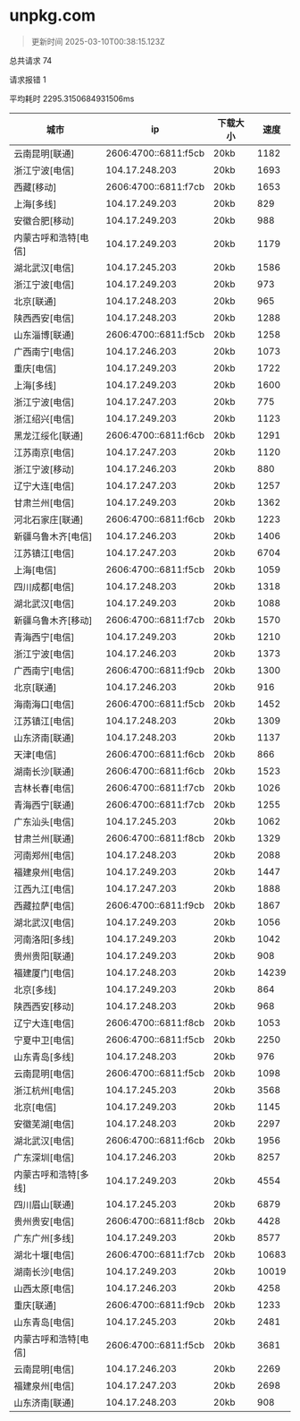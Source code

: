 
  # unpkg.com

  > 更新时间 2025-03-10T00:38:15.123Z
  
  总共请求 74

  请求报错 1

  平均耗时 2295.3150684931506ms

|城市|ip|下载大小|速度|
|-----|----------|---|---|
|云南昆明[联通]|2606:4700::6811:f5cb|20kb|1182|
|浙江宁波[电信]|104.17.248.203|20kb|1693|
|西藏[移动]|2606:4700::6811:f7cb|20kb|1653|
|上海[多线]|104.17.249.203|20kb|829|
|安徽合肥[移动]|104.17.249.203|20kb|988|
|内蒙古呼和浩特[电信]|104.17.249.203|20kb|1179|
|湖北武汉[电信]|104.17.245.203|20kb|1586|
|浙江宁波[电信]|104.17.249.203|20kb|973|
|北京[联通]|104.17.248.203|20kb|965|
|陕西西安[电信]|104.17.248.203|20kb|1288|
|山东淄博[联通]|2606:4700::6811:f5cb|20kb|1258|
|广西南宁[电信]|104.17.246.203|20kb|1073|
|重庆[电信]|104.17.249.203|20kb|1722|
|上海[多线]|104.17.249.203|20kb|1600|
|浙江宁波[电信]|104.17.247.203|20kb|775|
|浙江绍兴[电信]|104.17.249.203|20kb|1123|
|黑龙江绥化[联通]|2606:4700::6811:f6cb|20kb|1291|
|江苏南京[电信]|104.17.247.203|20kb|1120|
|浙江宁波[移动]|104.17.246.203|20kb|880|
|辽宁大连[电信]|104.17.247.203|20kb|1257|
|甘肃兰州[电信]|104.17.249.203|20kb|1362|
|河北石家庄[联通]|2606:4700::6811:f6cb|20kb|1223|
|新疆乌鲁木齐[电信]|104.17.246.203|20kb|1406|
|江苏镇江[电信]|104.17.247.203|20kb|6704|
|上海[电信]|2606:4700::6811:f5cb|20kb|1059|
|四川成都[电信]|104.17.248.203|20kb|1318|
|湖北武汉[电信]|104.17.249.203|20kb|1088|
|新疆乌鲁木齐[移动]|2606:4700::6811:f7cb|20kb|1570|
|青海西宁[电信]|104.17.249.203|20kb|1210|
|浙江宁波[电信]|104.17.246.203|20kb|1373|
|广西南宁[电信]|2606:4700::6811:f9cb|20kb|1300|
|北京[联通]|104.17.246.203|20kb|916|
|海南海口[电信]|2606:4700::6811:f5cb|20kb|1452|
|江苏镇江[电信]|104.17.248.203|20kb|1309|
|山东济南[联通]|104.17.248.203|20kb|1137|
|天津[电信]|2606:4700::6811:f6cb|20kb|866|
|湖南长沙[联通]|2606:4700::6811:f6cb|20kb|1523|
|吉林长春[电信]|2606:4700::6811:f7cb|20kb|1026|
|青海西宁[联通]|2606:4700::6811:f7cb|20kb|1255|
|广东汕头[电信]|104.17.245.203|20kb|1062|
|甘肃兰州[联通]|2606:4700::6811:f8cb|20kb|1329|
|河南郑州[电信]|104.17.248.203|20kb|2088|
|福建泉州[电信]|104.17.249.203|20kb|1447|
|江西九江[电信]|104.17.247.203|20kb|1888|
|西藏拉萨[电信]|2606:4700::6811:f9cb|20kb|1867|
|湖北武汉[电信]|104.17.249.203|20kb|1056|
|河南洛阳[多线]|104.17.249.203|20kb|1042|
|贵州贵阳[联通]|104.17.249.203|20kb|908|
|福建厦门[电信]|104.17.248.203|20kb|14239|
|北京[多线]|104.17.249.203|20kb|864|
|陕西西安[移动]|104.17.248.203|20kb|968|
|辽宁大连[电信]|2606:4700::6811:f8cb|20kb|1053|
|宁夏中卫[电信]|2606:4700::6811:f5cb|20kb|2250|
|山东青岛[多线]|104.17.248.203|20kb|976|
|云南昆明[电信]|2606:4700::6811:f5cb|20kb|1098|
|浙江杭州[电信]|104.17.245.203|20kb|3568|
|北京[电信]|104.17.249.203|20kb|1145|
|安徽芜湖[电信]|104.17.248.203|20kb|2297|
|湖北武汉[电信]|2606:4700::6811:f6cb|20kb|1956|
|广东深圳[电信]|104.17.246.203|20kb|8257|
|内蒙古呼和浩特[多线]|104.17.249.203|20kb|4554|
|四川眉山[联通]|104.17.245.203|20kb|6879|
|贵州贵安[电信]|2606:4700::6811:f8cb|20kb|4428|
|广东广州[多线]|104.17.249.203|20kb|8577|
|湖北十堰[电信]|2606:4700::6811:f7cb|20kb|10683|
|湖南长沙[电信]|104.17.249.203|20kb|10019|
|山西太原[电信]|104.17.246.203|20kb|4258|
|重庆[联通]|2606:4700::6811:f9cb|20kb|1233|
|山东青岛[电信]|104.17.245.203|20kb|2481|
|内蒙古呼和浩特[电信]|2606:4700::6811:f5cb|20kb|3681|
|云南昆明[电信]|104.17.246.203|20kb|2269|
|福建泉州[电信]|104.17.247.203|20kb|2698|
|山东济南[联通]|104.17.248.203|20kb|908|

  